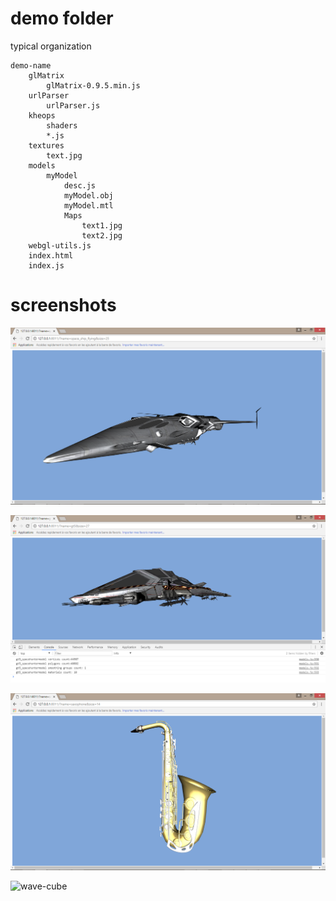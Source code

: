 # demo folder

typical organization

	demo-name
		glMatrix
			glMatrix-0.9.5.min.js
		urlParser
			urlParser.js
		kheops
			shaders
			*.js
		textures
			text.jpg
		models
			myModel
				desc.js
				myModel.obj
				myModel.mtl
				Maps
					text1.jpg
					text2.jpg
		webgl-utils.js
		index.html
		index.js

# screenshots

![space_ship](space_ship_2.png)

![gt5](gt5_4.png)

![saxophone](saxophone_1.png)

![wave-cube](wave-cube1.png)
